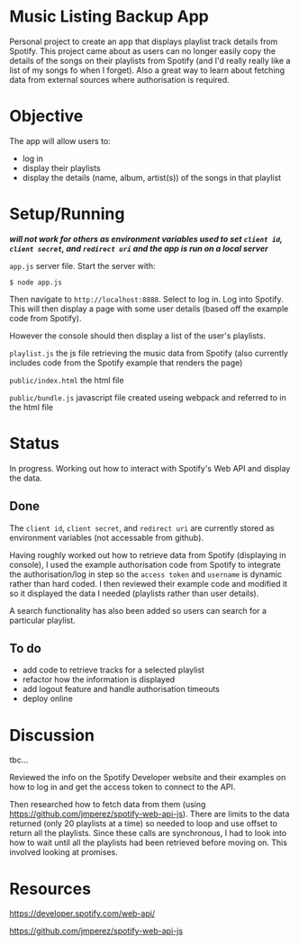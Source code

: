 # Music Listing Backup App
Personal project to create an app that displays playlist track details from Spotify. This project came about as users can no longer easily copy the details of the songs on their playlists from Spotify (and I'd really really like a list of my songs fo when I forget). Also a great way to learn about fetching data from external sources where authorisation is required.

# Objective

The app will allow users to: 
* log in
* display their playlists
* display the details (name, album, artist(s)) of the songs in that playlist

# Setup/Running

***will not work for others as environment variables used to set `client id`, `client secret`, and `redirect uri` and the app is run on a local server***


`app.js` server file. Start the server with:

```
$ node app.js
```

Then navigate to `http://localhost:8888`. Select to log in. Log into Spotify. This will then display a page with some user details (based off the example code from Spotify).

However the console should then display a list of the user's playlists.

`playlist.js` the js file retrieving the music data from Spotify (also currently includes code from the Spotify example that renders the page) 

`public/index.html` the html file

`public/bundle.js` javascript file created useing webpack and referred to in the html file


# Status

In progress. Working out how to interact with Spotify's Web API and display the data.

## Done

The `client id`, `client secret`, and `redirect uri` are currently stored as environment variables (not accessable from github).

Having roughly worked out how to retrieve data from Spotify (displaying in console), I used the example authorisation code from Spotify to integrate the authorisation/log in step so the `access token` and `username` is dynamic rather than hard coded. I then reviewed their example code and modified it so it displayed the data I needed (playlists rather than user details).

A search functionality has also been added so users can search for a particular playlist.

## To do

* add code to retrieve tracks for a selected playlist
* refactor how the information is displayed
* add logout feature and handle authorisation timeouts
* deploy online

# Discussion

tbc...

Reviewed the info on the Spotify Developer website and their examples on how to log in and get the access token to connect to the API.

Then researched how to fetch data from them (using https://github.com/jmperez/spotify-web-api-js). There are limits to the data returned (only 20 playlists at a time) so needed to loop and use offset to return all the playlists. Since these calls are synchronous, I had to look into how to wait until all the playlists had been retrieved before moving on. This involved looking at promises.


# Resources
https://developer.spotify.com/web-api/

https://github.com/jmperez/spotify-web-api-js